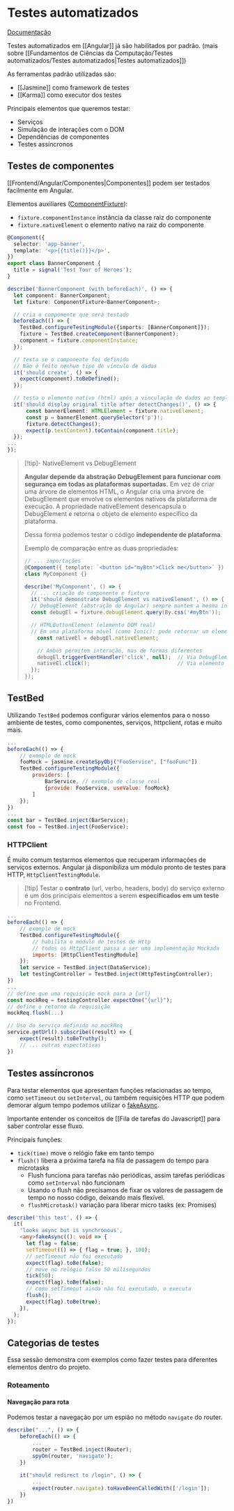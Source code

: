 # Testes automatizados

[Documentação](https://angular.dev/guide/testing)

Testes automatizados em [[Angular]] já são habilitados por padrão. (mais sobre [[Fundamentos de Ciências da Computação/Testes automatizados/Testes automatizados|Testes automatizados]])

As ferramentas padrão utilizadas são:

- [[Jasmine]] como framework de testes
- [[Karma]] como executor dos testes

Principais elementos que queremos testar:

- Serviços
- Simulação de interações com o DOM
- Dependências de componentes
- Testes assíncronos

## Testes de componentes

[[Frontend/Angular/Componentes|Componentes]] podem ser testados facilmente em Angular.

Elementos auxiliares ([ComponentFixture](https://angular.dev/api/core/testing/ComponentFixture)):

- `fixture.componentInstance` instância da classe raiz do componente
- `fixture.nativeElement` o elemento nativo na raiz do componente

```ts
@Component({
  selector: 'app-banner',
  template: '<p>{{title()}}</p>',
})
export class BannerComponent {
  title = signal('Test Tour of Heroes');
}

describe('BannerComponent (with beforeEach)', () => {
  let component: BannerComponent;
  let fixture: ComponentFixture<BannerComponent>;

  // cria o compomente que será testado
  beforeEach(() => {
    TestBed.configureTestingModule({imports: [BannerComponent]});
    fixture = TestBed.createComponent(BannerComponent);
    component = fixture.componentInstance;
  });

  // testa se o componente foi definido
  // Não é feito nenhum tipo de vínculo de dados
  it('should create', () => {
    expect(component).toBeDefined();
  });

  // testa o elemento nativo (html) após a vinculação de dados ao template
  it('should display original title after detectChanges()', () => {    
      const bannerElement: HTMLElement = fixture.nativeElement; 
	  const p = bannerElement.querySelector('p')!;   
	  fixture.detectChanges();    
	  expect(p.textContent).toContain(component.title);  
  });
...
});
```

> [!tip]- NativeElement vs DebugElement
> 
> **Angular depende da abstração DebugElement para funcionar com segurança em todas as plataformas suportadas.** Em vez de criar uma árvore de elementos HTML, o Angular cria uma árvore de DebugElement que envolve os elementos nativos da plataforma de execução. A propriedade nativeElement desencapsula o DebugElement e retorna o objeto de elemento específico da plataforma.
> 
> Dessa forma podemos testar o código **independente de plataforma**.
> 
> Exemplo de comparação entre as duas propriedades:
> 
> ```ts
> // ... importações
> @Component({ template: `<button id="myBtn">Click me</button>` })
> class MyComponent {}
> 
> describe('MyComponent', () => {
>   // ... criação do componente e fixture
>   it('should demonstrate DebugElement vs nativeElement', () => {
> 	// DebugElement (abstração do Angular) sempre mantem a mesma interface
> 	const debugEl = fixture.debugElement.query(By.css('#myBtn'));
> 
> 	// HTMLButtonElement (elemento DOM real)
> 	// Em uma plataforma móvel (como Ionic): pode retornar um elemento específico da plataforma móvel
>     const nativeEl = debugEl.nativeElement;
> 
>     // Ambos permitem interação, mas de formas diferentes
>     debugEl.triggerEventHandler('click', null);  // Via DebugElement
>     nativeEl.click();                            // Via elemento nativo
>   });
> });
> ```

## TestBed

Utilizando `TestBed` podemos configurar vários elementos para o nosso ambiente de testes, como componentes, serviços, httpclient, rotas e muito mais.

```js
...
beforeEach(() => {
	// exemplo de mock
	fooMock = jasmine.createSpyObj("FooService", ["fooFunc"])
	TestBed.configureTestingModule({
		providers: [
			BarService, // exemplo de classe real
			{provide: FooService, useValue: fooMock}
		]
	});
})
...
const bar = TestBed.inject(BarService);
const foo = TestBed.inject(FooService);
```

### HTTPClient

É muito comum testarmos elementos que recuperam informações de serviços externos. Angular já disponibiliza um módulo pronto de testes para HTTP, `HttpClientTestingModule`.

> [!tip] Testar o **contrato** (url, verbo, headers, body) do serviço externo é um dos principais elementos a serem **especificados em um teste** no Frontend.

```js
...
beforeEach(() => {
	// exemplo de mock
	TestBed.configureTestingModule({
		// habilita o módulo de testes de Http
		// todos os HttpClient passa a ser uma implementação Mockada
		imports: [HttpClientTestingModule]
	});
	let service = TestBed.inject(DataService);
	let testingController = TestBed.inject(HttpTestingController);
})
...
// define que uma requisição mock para a {url}
const mockReq = testingController.expectOne("{url}");
// define o retorno da requisição
mockReq.flush(...)

// Uso do serviço definido no mockReq
service.getUrl().subscribe((result) => {
	expect(result).toBeTruthy();
	// ... outras espectativas
})
```

## Testes assíncronos

Para testar elementos que apresentam funções relacionadas ao tempo, como `setTimeout` ou `setInterval`, ou também requisições HTTP que podem demorar algum tempo podemos utilizar o [fakeAsync](https://angular.dev/api/core/testing/fakeAsync).

Importante entender os conceitos de [[Fila de tarefas do Javascript]] para saber controlar esse fluxo.

Principais funções:

- `tick(time)` move o relógio fake em tanto tempo
- `flush()` libera a próxima tarefa na fila de passagem do tempo para microtasks
	- Flush funciona para tarefas não periódicas, assim tarefas periódicas como `setInterval` não funcionam
	- Usando o flush não precisamos de fixar os valores de passagem de tempo no nosso código, deixando mais flexível.
	- `flushMicrotask()` variação para liberar micro tasks (ex: Promises)

```ts
describe('this test', () => {
  it(
    'looks async but is synchronous',
    <any>fakeAsync((): void => {
      let flag = false;
      setTimeout(() => { flag = true; }, 100);
	  // setTimeout não foi executado
      expect(flag).toBe(false);
      // move no relógio falso 50 milisegundos
      tick(50);
      expect(flag).toBe(false);
      // como setTimeout ainda não foi executado, o executa
      flush();
      expect(flag).toBe(true);
    }),
  );
});
```

## Categorias de testes

Essa sessão demonstra com exemplos como fazer testes para diferentes elementos dentro do projeto.

### Roteamento

#### Navegação para rota

Podemos testar a navegação por um espião no método `navigate` do router.

```ts
describe("...", () => {
	beforeEach(() => {
	    ...
		router = TestBed.inject(Router);
		spyOn(router, 'navigate');
	})
	
	it("should redirect to /login", () => {
	    ...
	    expect(router.navigate).toHaveBeenCalledWith(['/login']);
	})
})
```